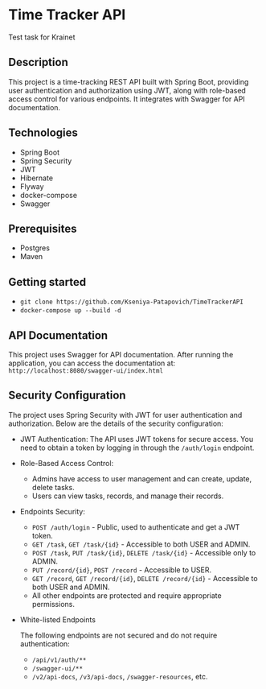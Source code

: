 # Time Tracker API

Test task for Krainet

## Description


This project is a time-tracking REST API built with Spring Boot, providing user authentication and authorization using JWT, along with role-based access control for various endpoints. It integrates with Swagger for API documentation.
## Technologies
- Spring Boot
- Spring Security
- JWT
- Hibernate
- Flyway
- docker-compose
- Swagger


## Prerequisites
- Postgres
- Maven

## Getting started
- ```git clone https://github.com/Kseniya-Patapovich/TimeTrackerAPI```
- ```docker-compose up --build -d```

## API Documentation
This project uses Swagger for API documentation. After running the application, you can access the documentation at: ```http://localhost:8080/swagger-ui/index.html```

## Security Configuration
The project uses Spring Security with JWT for user authentication and authorization. Below are the details of the security configuration:

- JWT Authentication: The API uses JWT tokens for secure access. You need to obtain a token by logging in through the ```/auth/login``` endpoint.
  
- Role-Based Access Control:
  - Admins have access to user management and can create, update, delete tasks.
  - Users can view tasks, records, and manage their records.
    
- Endpoints Security:
  
  - ```POST /auth/login``` - Public, used to authenticate and get a JWT token.
  - ```GET /task```, ```GET /task/{id}``` - Accessible to both USER and ADMIN.
  - ```POST /task```, ```PUT /task/{id}```, ```DELETE /task/{id}``` - Accessible only to ADMIN.
  - ```PUT /record/{id}```, ```POST /record``` - Accessible to USER.
  - ```GET /record```, ```GET /record/{id}```, ```DELETE /record/{id}``` - Accessible to both USER and ADMIN.
  - All other endpoints are protected and require appropriate permissions.
    
- White-listed Endpoints
   
  The following endpoints are not secured and do not require authentication:
   - ```/api/v1/auth/**```
   - ```/swagger-ui/**```
   - ```/v2/api-docs```, ```/v3/api-docs```, ```/swagger-resources```, etc.

